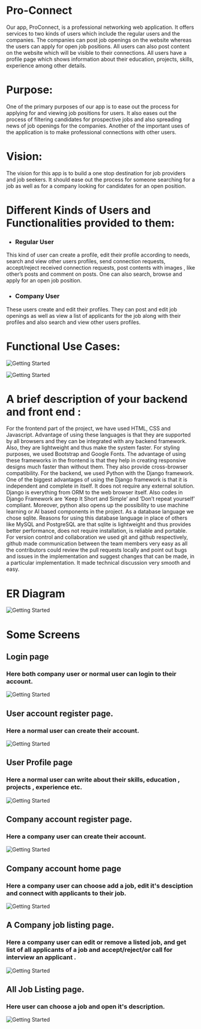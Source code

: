 # Pro-Connect
Our app, ProConnect, is a professional networking web application. It offers services to two kinds of users which include the regular users and the companies. The companies can post job openings on the website whereas the users can apply for open job positions. All users can also post content on the website which will be visible to their connections. All users have a profile page which shows information about their education, projects, skills, experience among other details.
# Purpose:
One of the primary purposes of our app is to ease out the process for applying for and viewing job positions for users. It also eases out the process of filtering candidates for prospective jobs and also spreading news of job openings for the companies. Another of the important uses of the application is to make professional connections with other users.

# Vision:
The vision for this app is to build a one stop destination for job providers and job seekers. It should ease out the process for someone searching for a job as well as for a company looking for candidates for an open position.
# Different Kinds of Users and Functionalities provided to them:
* ###  Regular User 
This kind of user can create a profile, edit their profile according to needs, search and view other users profiles, send connection requests, accept/reject received connection requests, post contents with images , like other’s posts and comment on posts. One can also search, browse and apply for an open job position.
* ###  Company User 
These users create and edit their profiles. They can post and edit job openings as
well as view a list of applicants for the job along with their profiles and also search and view other users profiles.

# Functional Use Cases:
![Getting Started](screens/functionUseCaseCompany.png)

![Getting Started](screens/functionUseCaseUser.png)

# A brief description of your backend and front end :
For the frontend part of the project, we have used HTML, CSS and Javascript. Advantage of using these languages is that they are supported by all browsers and they can be integrated with any backend framework. Also, they are lightweight and thus make the system faster.
For styling purposes, we used Bootstrap and Google Fonts. The advantage of using these frameworks in the frontend is that they help in creating responsive designs much faster than without them. They also provide cross-browser compatibility.
For the backend, we used Python with the Django framework. One of the biggest advantages of using the Django framework is that it is independent and complete in itself. It does not require any external solution. Django is everything from ORM to the web browser itself. Also codes in Django Framework are ‘Keep It Short and Simple’ and ‘Don’t repeat yourself’ compliant. Moreover, python also opens up the possibility to use machine learning or AI based components in the project.
As a database language we chose sqlite. Reasons for using this database language in place of others like MySQL and PostgreSQL are that sqlite is lightweight and thus provides better performance, does not require installation, is reliable and portable.
For version control and collaboration we used git and github respectively, github made communication between the team members very easy as all the contributors could review the pull requests locally and point out bugs and issues in the implementation and suggest changes that can be made, in a particular implementation. It made technical discussion very smooth and easy.


# ER Diagram
![Getting Started](screens/proconnect_er.jpg)

# Some Screens

## Login page
### Here both company user or normal user can login to their account.
![Getting Started](screens/login.png)

##  User account register page.
### Here a normal user can create their account.
![Getting Started](screens/registerUser.png)

##  User Profile page
### Here a normal user can write about their skills, education , projects , experience etc.
![Getting Started](screens/UserProfile.png)

##  Company account register page.
### Here a company user can create their account.
![Getting Started](screens/registerCompany.png)

##  Company account home page 
### Here a company user can choose add a job, edit it's desciption and connect with applicants to their job.
![Getting Started](screens/companyHome.png)

##  A Company job listing page.
### Here a company user can edit or remove a listed job, and get list of all applicants of a job and accept/reject/or call for interview an applicant .
![Getting Started](screens/JobList.png)

##  All Job Listing page.
### Here user can choose a job and open it's description.
![Getting Started](screens/AllJobListing.png)

